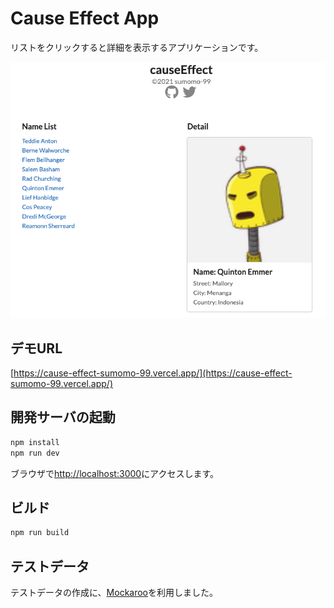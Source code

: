 # Cause Effect App
リストをクリックすると詳細を表示するアプリケーションです。

![demo screenshot](docs/images/demo-screenshot.png)

## デモURL
[https://cause-effect-sumomo-99.vercel.app/](https://cause-effect-sumomo-99.vercel.app/)

## 開発サーバの起動
```bash
npm install
npm run dev
```
ブラウザで[http://localhost:3000](http://localhost:3000)にアクセスします。

## ビルド
```bash
npm run build
```

## テストデータ
テストデータの作成に、[Mockaroo](https://www.mockaroo.com/)を利用しました。